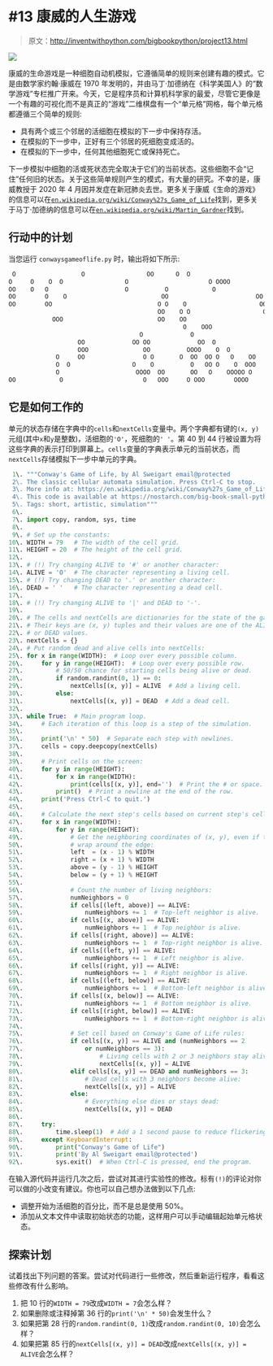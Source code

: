 # #13 康威的人生游戏

> 原文：<http://inventwithpython.com/bigbookpython/project13.html>

![](img/9d995d63aaead72cad01120081eb8f75.png)

康威的生命游戏是一种细胞自动机模拟，它遵循简单的规则来创建有趣的模式。它是由数学家约翰·康威在 1970 年发明的，并由马丁·加德纳在《科学美国人》的“数学游戏”专栏推广开来。今天，它是程序员和计算机科学家的最爱，尽管它更像是一个有趣的可视化而不是真正的“游戏”二维棋盘有一个“单元格”网格，每个单元格都遵循三个简单的规则:

*   具有两个或三个邻居的活细胞在模拟的下一步中保持存活。
*   在模拟的下一步中，正好有三个邻居的死细胞变成活的。
*   在模拟的下一步中，任何其他细胞死亡或保持死亡。

下一步模拟中细胞的活或死状态完全取决于它们的当前状态。这些细胞不会“记住”任何旧的状态。关于这些简单规则产生的模式，有大量的研究。不幸的是，康威教授于 2020 年 4 月因并发症在新冠肺炎去世。更多关于康威《生命的游戏》的信息可以在[`en.wikipedia.org/wiki/Conway%27s_Game_of_Life`](https://en.wikipedia.org/wiki/Conway%27s_Game_of_Life)找到，更多关于马丁·加德纳的信息可以在[`en.wikipedia.org/wiki/Martin_Gardner`](https://en.wikipedia.org/wiki/Martin_Gardner)找到。

## 行动中的计划

当您运行 `conwaysgameoflife.py` 时，输出将如下所示:

```py
 O                  O                 OO      O  O
O     O    O  O                 O                      O OOOO          O OO
OO    O   O                     O          O            O              O O
OO        O    O                          OO                        OO
OO        OO                             O O    O                    OO
                                         OO    O O                    O  OO
            OOO                          OO    OO                       O
                                                O    OOO
                                    O             O                     O O
                   OO             OO OO             OO  O
                   OOO               OO          OOOO    O  O
             O     OO                O O       O  OO  OO O   O    OO
             O  O                 O    O          O   OO O    O  OOO
             O                     OOOO  OO       OO   O    OOOOO O
OO            O                      O   OOO     O OOO        OOOO       O
```

## 它是如何工作的

单元的状态存储在字典中的`cells`和`nextCells`变量中。两个字典都有键的`(x, y)`元组(其中`x`和`y`是整数)，活细胞的`'O'`，死细胞的`' '`。第 40 到 44 行被设置为将这些字典的表示打印到屏幕上。`cells`变量的字典表示单元的当前状态，而`nextCells`存储模拟下一步中单元的字典。

```py
 1\. """Conway's Game of Life, by Al Sweigart email@protected
 2\. The classic cellular automata simulation. Press Ctrl-C to stop.
 3\. More info at: https://en.wikipedia.org/wiki/Conway%27s_Game_of_Life
 4\. This code is available at https://nostarch.com/big-book-small-python-programming
 5\. Tags: short, artistic, simulation"""
 6\. 
 7\. import copy, random, sys, time
 8\. 
 9\. # Set up the constants:
10\. WIDTH = 79   # The width of the cell grid.
11\. HEIGHT = 20  # The height of the cell grid.
12\. 
13\. # (!) Try changing ALIVE to '#' or another character:
14\. ALIVE = 'O'  # The character representing a living cell.
15\. # (!) Try changing DEAD to '.' or another character:
16\. DEAD = ' '   # The character representing a dead cell.
17\. 
18\. # (!) Try changing ALIVE to '|' and DEAD to '-'.
19\. 
20\. # The cells and nextCells are dictionaries for the state of the game.
21\. # Their keys are (x, y) tuples and their values are one of the ALIVE
22\. # or DEAD values.
23\. nextCells = {}
24\. # Put random dead and alive cells into nextCells:
25\. for x in range(WIDTH):  # Loop over every possible column.
26\.     for y in range(HEIGHT):  # Loop over every possible row.
27\.         # 50/50 chance for starting cells being alive or dead.
28\.         if random.randint(0, 1) == 0:
29\.             nextCells[(x, y)] = ALIVE  # Add a living cell.
30\.         else:
31\.             nextCells[(x, y)] = DEAD  # Add a dead cell.
32\. 
33\. while True:  # Main program loop.
34\.     # Each iteration of this loop is a step of the simulation.
35\. 
36\.     print('\n' * 50)  # Separate each step with newlines.
37\.     cells = copy.deepcopy(nextCells)
38\. 
39\.     # Print cells on the screen:
40\.     for y in range(HEIGHT):
41\.         for x in range(WIDTH):
42\.             print(cells[(x, y)], end='')  # Print the # or space.
43\.         print()  # Print a newline at the end of the row.
44\.     print('Press Ctrl-C to quit.')
45\. 
46\.     # Calculate the next step's cells based on current step's cells:
47\.     for x in range(WIDTH):
48\.         for y in range(HEIGHT):
49\.             # Get the neighboring coordinates of (x, y), even if they
50\.             # wrap around the edge:
51\.             left  = (x - 1) % WIDTH
52\.             right = (x + 1) % WIDTH
53\.             above = (y - 1) % HEIGHT
54\.             below = (y + 1) % HEIGHT
55\. 
56\.             # Count the number of living neighbors:
57\.             numNeighbors = 0
58\.             if cells[(left, above)] == ALIVE:
59\.                 numNeighbors += 1  # Top-left neighbor is alive.
60\.             if cells[(x, above)] == ALIVE:
61\.                 numNeighbors += 1  # Top neighbor is alive.
62\.             if cells[(right, above)] == ALIVE:
63\.                 numNeighbors += 1  # Top-right neighbor is alive.
64\.             if cells[(left, y)] == ALIVE:
65\.                 numNeighbors += 1  # Left neighbor is alive.
66\.             if cells[(right, y)] == ALIVE:
67\.                 numNeighbors += 1  # Right neighbor is alive.
68\.             if cells[(left, below)] == ALIVE:
69\.                 numNeighbors += 1  # Bottom-left neighbor is alive.
70\.             if cells[(x, below)] == ALIVE:
71\.                 numNeighbors += 1  # Bottom neighbor is alive.
72\.             if cells[(right, below)] == ALIVE:
73\.                 numNeighbors += 1  # Bottom-right neighbor is alive.
74\. 
75\.             # Set cell based on Conway's Game of Life rules:
76\.             if cells[(x, y)] == ALIVE and (numNeighbors == 2
77\.                 or numNeighbors == 3):
78\.                     # Living cells with 2 or 3 neighbors stay alive:
79\.                     nextCells[(x, y)] = ALIVE
80\.             elif cells[(x, y)] == DEAD and numNeighbors == 3:
81\.                 # Dead cells with 3 neighbors become alive:
82\.                 nextCells[(x, y)] = ALIVE
83\.             else:
84\.                 # Everything else dies or stays dead:
85\.                 nextCells[(x, y)] = DEAD
86\. 
87\.     try:
88\.         time.sleep(1)  # Add a 1 second pause to reduce flickering.
89\.     except KeyboardInterrupt:
90\.         print("Conway's Game of Life")
91\.         print('By Al Sweigart email@protected')
92\.         sys.exit()  # When Ctrl-C is pressed, end the program. 
```

在输入源代码并运行几次之后，尝试对其进行实验性的修改。标有`(!)`的评论对你可以做的小改变有建议。你也可以自己想办法做到以下几点:

*   调整开始为活细胞的百分比，而不是总是使用 50%。
*   添加从文本文件中读取初始状态的功能，这样用户可以手动编辑起始单元格状态。

## 探索计划

试着找出下列问题的答案。尝试对代码进行一些修改，然后重新运行程序，看看这些修改有什么影响。

1.  把 10 行的`WIDTH = 79`改成`WIDTH = 7`会怎么样？
2.  如果删除或注释掉第 36 行的`print('\n' * 50)`会发生什么？
3.  如果把第 28 行的`random.randint(0, 1)`改成`random.randint(0, 10)`会怎么样？
4.  如果把第 85 行的`nextCells[(x, y)] = DEAD`改成`nextCells[(x, y)] = ALIVE`会怎么样？